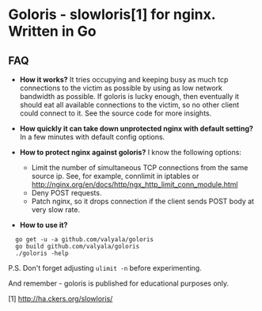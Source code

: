 Goloris - slowloris[1] for nginx. Written in Go
===============================================

## FAQ

* **How it works?**
  It tries occupying and keeping busy as much tcp connections
  to the victim as possible by using as low network bandwidth as possible.
  If goloris is lucky enough, then eventually it should eat all available
  connections to the victim, so no other client could connect to it.
  See the source code for more insights.

* **How quickly it can take down unprotected nginx with default setting?**
  In a few minutes with default config options.

* **How to protect nginx against goloris?**
  I know the following options:
  - Limit the number of simultaneous TCP connections from the same
    source ip. See, for example, connlimit in iptables
    or http://nginx.org/en/docs/http/ngx_http_limit_conn_module.html
  - Deny POST requests.
  - Patch nginx, so it drops connection if the client sends POST
    body at very slow rate.

* **How to use it?**
```
  go get -u -a github.com/valyala/goloris
  go build github.com/valyala/goloris
  ./goloris -help
```

P.S. Don't forget adjusting `ulimit -n` before experimenting.

And remember - goloris is published for educational purposes only.

[1] http://ha.ckers.org/slowloris/

